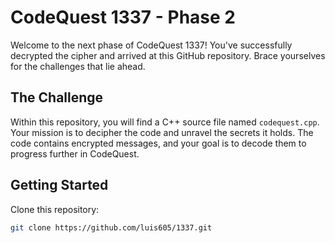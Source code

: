 # CodeQuest 1337 - Phase 2

Welcome to the next phase of CodeQuest 1337! You've successfully decrypted the cipher and arrived at this GitHub repository. Brace yourselves for the challenges that lie ahead.

## The Challenge

Within this repository, you will find a C++ source file named `codequest.cpp`. Your mission is to decipher the code and unravel the secrets it holds. The code contains encrypted messages, and your goal is to decode them to progress further in CodeQuest.

## Getting Started

Clone this repository:

```bash
git clone https://github.com/luis605/1337.git
```
